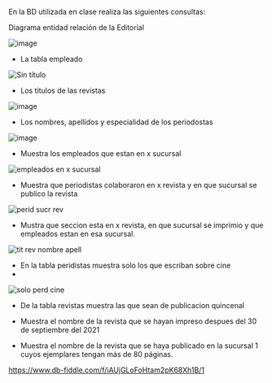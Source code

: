 En la BD utilizada en clase realiza las siguientes consultas:

Diagrama entidad relación de la  Editorial 

![image](https://user-images.githubusercontent.com/104279978/172987416-02593e25-01d7-4302-acd9-618b4b5d8bc1.png)



* La tabla empleado

![Sin título](https://user-images.githubusercontent.com/104279978/172028242-7f47e379-8fd5-4064-99dc-0af903644151.jpg)

* Los titulos de las revistas

![image](https://user-images.githubusercontent.com/104279978/172028325-842ea239-c864-49b5-ad51-c7b37a538afa.png)


* Los nombres, apellidos y especialidad de los periodostas

![image](https://user-images.githubusercontent.com/104279978/172028416-2aa8c059-8d39-49e7-8dab-96a27eafffc0.png)


* Muestra los empleados que estan en x sucursal

![empleados en x sucursal ](https://user-images.githubusercontent.com/104279978/172897595-6ce8c8c6-4d79-400e-bbbc-d9634f78afa0.png)



* Muestra que periodistas colaboraron en x revista y en que sucursal se publico la revista


![perid sucr rev](https://user-images.githubusercontent.com/104279978/173125577-0b1aa9b5-2b1e-42bc-8243-f1e13cec0f69.png)



* Mustra que seccion esta en x revista, en que sucursal se imprimio y que empleados estan en esa sucursal.

![tit rev nombre apell](https://user-images.githubusercontent.com/104279978/173126981-dc208355-85ff-4287-947b-ba92758af96a.png)





* En la tabla peridistas muestra solo los que escriban sobre cine
* 

![solo perd cine ](https://user-images.githubusercontent.com/104279978/173127510-c48ab486-5cc5-4b3a-b78c-c7c5f8858015.png)





* De la tabla revistas muestra las que sean de publicacion quincenal






* Muestra el nombre de la revista que se hayan impreso despues del 30 de septiembre del 2021





* Muestra el nombre de la revista que se haya publicado en la sucursal 1 cuyos ejemplares tengan más de 80 páginas.






https://www.db-fiddle.com/f/iAUjGLoFoHtam2pK68Xh1B/1


